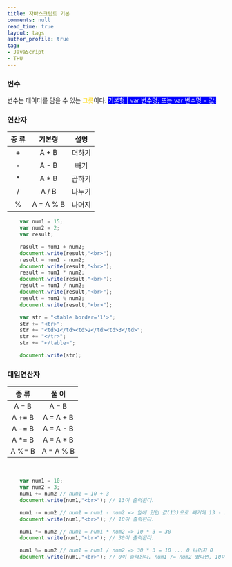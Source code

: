 ```yaml
---
title: 자바스크립트 기본
comments: null
read_time: true
layout: tags
author_profile: true
tag: 
- JavaScript
- THU
---
```

<h3>변수</h3>

변수는 데이터를 담을 수 있는 <span style="color:gold">그릇</span>이다.
<span style="background-color:blue; color:white;">기본형 | var 변수명; 또는 var 변수명 = 값;<sapn>

<h3>연산자</h3>

|종 류|기본형|설명|
|:---:|:---:|:---:|
|\+|A \+ B|더하기|
|\-|A \- B|빼기|
|\*|A \* B|곱하기|
|\/|A \/ B|나누기|
|\%|A \= A \% B|나머지|  
```javascript
    var num1 = 15;
    var num2 = 2;
    var result;

    result = num1 + num2;
    document.write(result,"<br>");
    result = num1 - num2;
    document.write(result,"<br>");
    result = num1 * num2;
    document.write(result,"<br>");
    result = num1 / num2;
    document.write(result,"<br>");
    result = num1 % num2;
    document.write(result,"<br>");
```
```javascript
    var str = "<table border='1'>";
    str += "<tr>";
    str += "<td>1</td><td>2</td><td>3</td>";
    str += "</tr>";
    str += "</table>";

    document.write(str);
```

<h3>대입연산자</h3>

|종 류|풀 이|
|:---:|:---:|
|A \= B|A \= B|
|A \+\= B|A \= A \+ B|
|A \-\= B|A \= A \- B|
|A \*\= B|A \= A \* B|
|A \%\= B|A \= A \% B|
<br>

```javascript
    var num1 = 10;
    var num2 = 3;
    num1 += num2 // num1 = 10 + 3
    document.write(num1,"<br>"); // 13이 출력된다.

    num1 -= num2 // num1 = num1 - num2 => 앞에 있던 값(13)으로 빼기에 13 - 3 = 10
    document.write(num1,"<br>"); // 10이 출력된다.

    num1 *= num2 // num1 = num1 * num2 => 10 * 3 = 30
    document.write(num1,"<br>"); // 30이 출력된다.

    num1 %= num2 // num1 = num1 / num2 => 30 * 3 = 10 ... 0 나머지 0
    document.write(num1,"<br>"); // 0이 출력된다. num1 /= num2 였다면, 10이 출력됐을 것이다.
```
